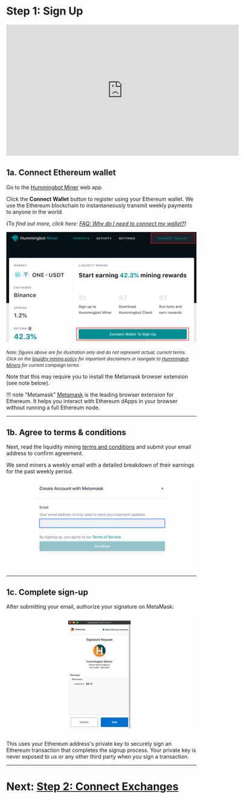 # Step 1: Sign Up

<iframe width="616" height="347" src="https://www.youtube.com/embed/c08QTUVG0AE"    frameborder="0" allow="accelerometer; autoplay; encrypted-media; gyroscope; picture-in-picture" allowfullscreen>
</iframe>

## 1a. Connect Ethereum wallet

Go to the [Hummingbot Miner](https://miners.hummingbot.io/) web app.

Click the **Connect Wallet** button to register using your Ethereum wallet. We use the Ethereum blockchain to instantaneously transmit weekly payments to anyone in the world.

*(To find out more, click here: [FAQ: Why do I need to connect my wallet?](/liquidity-mining/faq/#why-do-i-need-to-connect-my-wallet))*

![](../../assets/img/lm-setup1.png)

<small><em>Note: figures above are for illustration only and do not represent actual, current terms. Click on the [liquidity mining policy](https://hummingbot.io/liquidity-mining-policy) for important disclaimers or navigate to [Hummingbot Miners](https://miners.hummingbot.io) for current campaign terms</em></small>


Note that this may require you to install the Metamask browser extension (see note below).

!!! note "Metamask"
    [Metamask](https://metamask.io/) is the leading browser extension for Ethereum. It helps you interact with Ethereum dApps in your browser without running a full Ethereum node.


---

## 1b. Agree to terms & conditions

Next, read the liquidity mining [terms and conditions](https://hummingbot.io/liquidity-mining-policy/) and submit your email address to confirm agreement.

We send miners a weekly email with a detailed breakdown of their earnings for the past weekly period.

![](../../assets/img/lm-setup2.png)

---

## 1c. Complete sign-up

After submitting your email, authorize your signature on MetaMask:

![](../../assets/img/lm-setup3.png)

This uses your Ethereum address's private key to securely sign an Ethereum transaction that completes the signup process. Your private key is never exposed to us or any other third party when you sign a transaction.

---

# Next: [Step 2: Connect Exchanges](2-connect-exchanges.md)